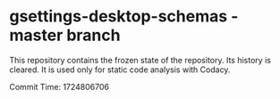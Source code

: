 # gsettings-desktop-schemas - master branch

This repository contains the frozen state of the repository.
Its history is cleared. It is used only for static code
analysis with Codacy.

Commit Time: 1724806706